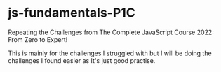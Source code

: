 # js-fundamentals-P1C

Repeating the Challenges from The Complete JavaScript Course 2022: From Zero to Expert!

This is mainly for the challenges I struggled with but I will be doing the challenges I found easier as It's just good practise. 

